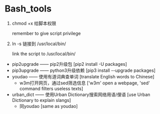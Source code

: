 # Bash_tools

1. chmod +x 给脚本权限

   remember to give script privilege

2. ln -s 链接到 /usr/local/bin/

   link the script to /usr/local/bin/

- pip2upgrade —— pip2升级包 [pip2 install -U packages] 
- pip3upgrade —— python3升级依赖 [pip3 install --upgrade packages]
- youdao —— 使用有道词典查单词 [translate English words to Chinese]
  - w3m打开网页，通过sed筛选信息 ['w3m' open a webpage, 'sed' command filters useless texts]
- urban_dict —— 使用Urban Dictionary搜索网络用语/俚语 [use Urban Dictionary to explain slangs]
  - 同youdao [same as youdao]
